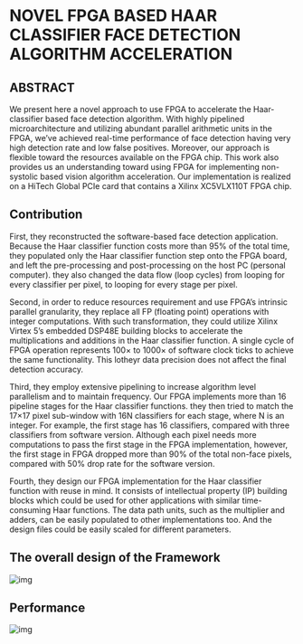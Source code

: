 # NOVEL FPGA BASED HAAR CLASSIFIER FACE DETECTION ALGORITHM ACCELERATION

## **ABSTRACT** 

We present here a novel approach to use FPGA to accelerate the Haar-classifier based face detection algorithm. With highly pipelined microarchitecture and utilizing abundant parallel arithmetic units in the FPGA, we’ve achieved real-time performance of face detection having very high detection rate and low false positives. Moreover, our approach is flexible toward the resources available on the FPGA chip. This work also provides us an understanding toward using FPGA for implementing non-systolic based vision algorithm acceleration. Our implementation is realized on a HiTech Global PCIe card that contains a Xilinx XC5VLX110T FPGA chip. 

## Contribution

First, they reconstructed the software-based face detection application. Because the Haar classifier function costs more than 95% of the total time, they populated only the Haar classifier function step onto the FPGA board, and left the pre-processing and post-processing on the host PC (personal computer). they also changed the data flow (loop cycles) from looping for every classifier per pixel, to looping for every stage per pixel. 

Second, in order to reduce resources requirement and use FPGA’s intrinsic parallel granularity, they replace all FP (floating point) operations with integer computations. With such transformation, they could utilize Xilinx Virtex 5’s embedded DSP48E building blocks to accelerate the multiplications and additions in the Haar classifier function. A single cycle of FPGA operation represents 100× to 1000× of software clock ticks to achieve the same functionality. This lotheyr data precision does not affect the final detection accuracy. 

Third, they employ extensive pipelining to increase algorithm level parallelism and to maintain frequency. Our FPGA implements more than 16 pipeline stages for the Haar classifier functions. they then tried to match the 17×17 pixel sub-window with 16N classifiers for each stage, where N is an integer. For example, the first stage has 16 classifiers, compared with three classifiers from software version. Although each pixel needs more computations to pass the first stage in the FPGA implementation, however, the first stage in FPGA dropped more than 90% of the total non-face pixels, compared with 50% drop rate for the software version. 

Fourth, they design our FPGA implementation for the Haar classifier function with reuse in mind. It consists of intellectual property (IP) building blocks which could be used for other applications with similar time-consuming Haar functions. The data path units, such as the multiplier and adders, can be easily populated to other implementations too. And the design files could be easily scaled for different parameters. 

## The overall design of the Framework

![img](https://gitee.com/feiyipengfei/pic-md1/raw/master/20210905231740)

## Performance

![img](https://gitee.com/feiyipengfei/pic-md1/raw/master/20210905231747)

